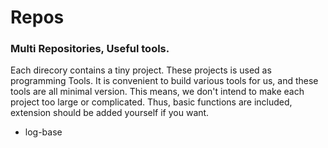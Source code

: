 # Repos

### Multi Repositories, Useful tools.

  Each direcory contains a tiny project. These projects is used as programming Tools.
It is convenient to build various tools for us, and these tools are all minimal version.
This means, we don't intend to make each project too large or complicated. Thus, basic
functions are included, extension should be added yourself if you want.


+ log-base
